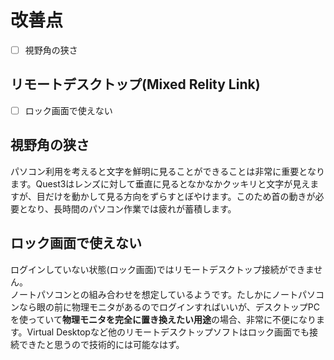 # 改善点
- [ ] 視野角の狭さ
## リモートデスクトップ(Mixed Relity Link)
- [ ] ロック画面で使えない

## 視野角の狭さ
パソコン利用を考えると文字を鮮明に見ることができることは非常に重要となります。Quest3はレンズに対して垂直に見るとなかなかクッキリと文字が見えますが、目だけを動かして見る方向をずらすとぼやけます。このため首の動きが必要となり、長時間のパソコン作業では疲れが蓄積します。

## ロック画面で使えない
ログインしていない状態(ロック画面)ではリモートデスクトップ接続ができません。  
ノートパソコンとの組み合わせを想定しているようです。たしかにノートパソコンなら眼の前に物理モニタがあるのでログインすればいいが、デスクトップPCを使っていて**物理モニタを完全に置き換えたい用途**の場合、非常に不便になります。Virtual Desktopなど他のリモートデスクトップソフトはロック画面でも接続できたと思うので技術的には可能なはず。

